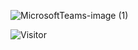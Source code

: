 
![MicrosoftTeams-image (1)](https://user-images.githubusercontent.com/114475454/216019930-c061e3ed-b812-4955-a7a6-08cb5a94f69f.png)


![Visitor](https://visitor-badge.laobi.icu/badge?page_id=amyol04.School-work)
